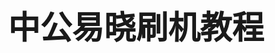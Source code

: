 
<center style='font-size:3.2rem;font-weight:bold'>中公易晓刷机教程</center>

































































































